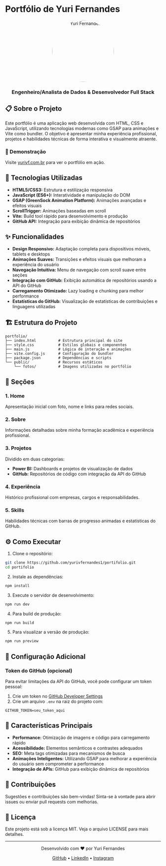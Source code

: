 # Portfólio de Yuri Fernandes

<div align="center">
  <img src="https://raw.githubusercontent.com/yurivfernandes1/portifolio/refs/heads/main/public/fotos/hero.jpeg" alt="Yuri Fernandes" width="200" style="border-radius: 50%;">
  <h3>Engenheiro/Analista de Dados & Desenvolvedor Full Stack</h3>
</div>

## 📋 Sobre o Projeto

Este portfólio é uma aplicação web desenvolvida com HTML, CSS e JavaScript, utilizando tecnologias modernas como GSAP para animações e Vite como bundler. O objetivo é apresentar minha experiência profissional, projetos e habilidades técnicas de forma interativa e visualmente atraente.

### 🌟 Demonstração

Visite [yurivf.com.br](https://yurivf.com.br) para ver o portfólio em ação.

## 🚀 Tecnologias Utilizadas

- **HTML5/CSS3:** Estrutura e estilização responsiva
- **JavaScript (ES6+):** Interatividade e manipulação do DOM
- **GSAP (GreenSock Animation Platform):** Animações avançadas e efeitos visuais
- **ScrollTrigger:** Animações baseadas em scroll
- **Vite:** Build tool rápido para desenvolvimento e produção
- **GitHub API:** Integração para exibição dinâmica de repositórios

## ✨ Funcionalidades

- **Design Responsivo:** Adaptação completa para dispositivos móveis, tablets e desktops
- **Animações Suaves:** Transições e efeitos visuais que melhoram a experiência do usuário
- **Navegação Intuitiva:** Menu de navegação com scroll suave entre seções
- **Integração com GitHub:** Exibição automática de repositórios usando a API do GitHub
- **Carregamento Otimizado:** Lazy loading e chunking para melhor performance
- **Estatísticas do GitHub:** Visualização de estatísticas de contribuições e linguagens utilizadas

## 🏗️ Estrutura do Projeto

```
portfolio/
├── index.html          # Estrutura principal do site
├── style.css           # Estilos globais e componentes
├── main.js             # Lógica de interação e animações
├── vite.config.js      # Configuração do bundler
├── package.json        # Dependências e scripts
└── public/             # Recursos estáticos
    └── fotos/          # Imagens utilizadas no portfólio
```

## 📱 Seções

### 1. Home
Apresentação inicial com foto, nome e links para redes sociais.

### 2. Sobre
Informações detalhadas sobre minha formação acadêmica e experiência profissional.

### 3. Projetos
Dividido em duas categorias:
- **Power BI:** Dashboards e projetos de visualização de dados
- **GitHub:** Repositórios de código com integração da API do GitHub

### 4. Experiência
Histórico profissional com empresas, cargos e responsabilidades.

### 5. Skills
Habilidades técnicas com barras de progresso animadas e estatísticas do GitHub.

## ⚙️ Como Executar

1. Clone o repositório:
```bash
git clone https://github.com/yurivfernandes1/portifolio.git
cd portifolio
```

2. Instale as dependências:
```bash
npm install
```

3. Execute o servidor de desenvolvimento:
```bash
npm run dev
```

4. Para build de produção:
```bash
npm run build
```

5. Para visualizar a versão de produção:
```bash
npm run preview
```

## 🔧 Configuração Adicional

### Token do GitHub (opcional)
Para evitar limitações da API do GitHub, você pode configurar um token pessoal:

1. Crie um token no [GitHub Developer Settings](https://github.com/settings/tokens)
2. Crie um arquivo `.env` na raiz do projeto com:
```
GITHUB_TOKEN=seu_token_aqui
```

## 📝 Características Principais

- **Performance:** Otimização de imagens e código para carregamento rápido
- **Acessibilidade:** Elementos semânticos e contrastes adequados
- **SEO:** Meta tags otimizadas para mecanismos de busca
- **Animações Inteligentes:** Utilizando GSAP para melhorar a experiência do usuário sem comprometer a performance
- **Integração de APIs:** GitHub para exibição dinâmica de repositórios

## 🤝 Contribuições

Sugestões e contribuições são bem-vindas! Sinta-se à vontade para abrir issues ou enviar pull requests com melhorias.

## 📄 Licença

Este projeto está sob a licença MIT. Veja o arquivo LICENSE para mais detalhes.

---

<div align="center">
  <p>Desenvolvido com ❤️ por Yuri Fernandes</p>
  <p>
    <a href="https://github.com/yurivfernandes1" target="_blank">GitHub</a> •
    <a href="https://www.linkedin.com/in/yurianalistabi" target="_blank">LinkedIn</a> •
    <a href="https://www.instagram.com/yurivfernandes1" target="_blank">Instagram</a>
  </p>
</div>
